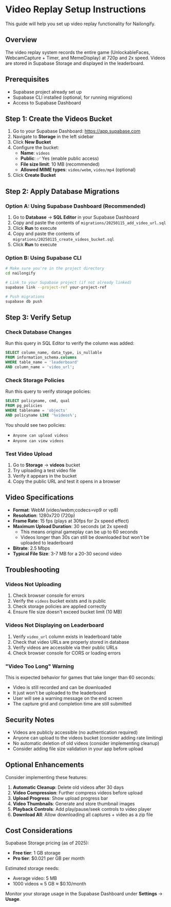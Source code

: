# Video Replay Setup Instructions

This guide will help you set up video replay functionality for Nailongify.

## Overview

The video replay system records the entire game (UnlockableFaces, WebcamCapture + Timer, and MemeDisplay) at 720p and 2x speed. Videos are stored in Supabase Storage and displayed in the leaderboard.

## Prerequisites

- Supabase project already set up
- Supabase CLI installed (optional, for running migrations)
- Access to Supabase Dashboard

## Step 1: Create the Videos Bucket

1. Go to your Supabase Dashboard: https://app.supabase.com
2. Navigate to **Storage** in the left sidebar
3. Click **New Bucket**
4. Configure the bucket:
   - **Name**: `videos`
   - **Public**: ✅ Yes (enable public access)
   - **File size limit**: 10 MB (recommended)
   - **Allowed MIME types**: `video/webm`, `video/mp4` (optional)
5. Click **Create Bucket**

## Step 2: Apply Database Migrations

### Option A: Using Supabase Dashboard (Recommended)

1. Go to **Database** → **SQL Editor** in your Supabase Dashboard
2. Copy and paste the contents of `migrations/20250115_add_video_url.sql`
3. Click **Run** to execute
4. Copy and paste the contents of `migrations/20250115_create_videos_bucket.sql`
5. Click **Run** to execute

### Option B: Using Supabase CLI

```bash
# Make sure you're in the project directory
cd nailongify

# Link to your Supabase project (if not already linked)
supabase link --project-ref your-project-ref

# Push migrations
supabase db push
```

## Step 3: Verify Setup

### Check Database Changes

Run this query in SQL Editor to verify the column was added:

```sql
SELECT column_name, data_type, is_nullable
FROM information_schema.columns
WHERE table_name = 'leaderboard'
AND column_name = 'video_url';
```

### Check Storage Policies

Run this query to verify storage policies:

```sql
SELECT policyname, cmd, qual
FROM pg_policies
WHERE tablename = 'objects'
AND policyname LIKE '%videos%';
```

You should see two policies:
- `Anyone can upload videos`
- `Anyone can view videos`

### Test Video Upload

1. Go to **Storage** → **videos** bucket
2. Try uploading a test video file
3. Verify it appears in the bucket
4. Copy the public URL and test it opens in a browser

## Video Specifications

- **Format**: WebM (video/webm;codecs=vp9 or vp8)
- **Resolution**: 1280x720 (720p)
- **Frame Rate**: 15 fps (plays at 30fps for 2x speed effect)
- **Maximum Upload Duration**: 30 seconds (at 2x speed)
  - This means original gameplay can be up to 60 seconds
  - Videos longer than 30s can still be downloaded but won't be uploaded to leaderboard
- **Bitrate**: 2.5 Mbps
- **Typical File Size**: 3-7 MB for a 20-30 second video

## Troubleshooting

### Videos Not Uploading

1. Check browser console for errors
2. Verify the `videos` bucket exists and is public
3. Check storage policies are applied correctly
4. Ensure file size doesn't exceed bucket limit (10 MB)

### Videos Not Displaying on Leaderboard

1. Verify `video_url` column exists in leaderboard table
2. Check that video URLs are properly stored in database
3. Verify videos are accessible via their public URLs
4. Check browser console for CORS or loading errors

### "Video Too Long" Warning

This is expected behavior for games that take longer than 60 seconds:
- Video is still recorded and can be downloaded
- It just won't be uploaded to the leaderboard
- User will see a warning message on the end screen
- The capture grid and completion time are still submitted

## Security Notes

- Videos are publicly accessible (no authentication required)
- Anyone can upload to the videos bucket (consider adding rate limiting)
- No automatic deletion of old videos (consider implementing cleanup)
- Consider adding file size validation in your app before upload

## Optional Enhancements

Consider implementing these features:

1. **Automatic Cleanup**: Delete old videos after 30 days
2. **Video Compression**: Further compress videos before upload
3. **Upload Progress**: Show upload progress bar
4. **Video Thumbnails**: Generate and store thumbnail images
5. **Playback Controls**: Add play/pause/seek controls to video player
6. **Download All**: Allow downloading all captures + video as a zip file

## Cost Considerations

Supabase Storage pricing (as of 2025):
- **Free tier**: 1 GB storage
- **Pro tier**: $0.021 per GB per month

Estimated storage needs:
- Average video: 5 MB
- 1000 videos ≈ 5 GB ≈ $0.10/month

Monitor your storage usage in the Supabase Dashboard under **Settings** → **Usage**.
